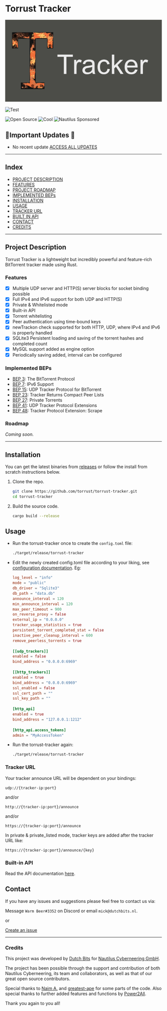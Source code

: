 # Torrust Tracker

![README HEADER](./img/Torrust_Repo_Tracker_Readme_Header-20220615.jpg)

![Test](https://github.com/torrust/torrust-tracker/actions/workflows/test_build_release.yml/badge.svg)

![Open Source](https://badgen.net/badge/Open%20Source/100%25/DA2CE7)
![Cool](https://badgen.net/badge/Cool/100%25/FF7F50)
![Nautilus Sponsored](https://badgen.net/badge/Sponsor/Nautilus%20Cyberneering/red)

## 📢Important Updates 📢

- No recent update [ACCESS ALL UPDATES](https://github.com/torrust/torrust-tracker/wiki/Project-Updates)

---

## Index

- [PROJECT DESCRIPTION](#project-description)
- [FEATURES](#features)
- [PROJECT ROADMAP](#project_roadmap)
- [IMPLEMENTED BEPs](#implemented-beps)
- [INSTALLATION](#installation)
- [USAGE](#usage)
- [TRACKER URL](#tracker_url)
- [BUILT IN API](#built-in-api)
- [CONTACT](#contact)
- [CREDITS](#credits)

---

## Project Description

Torrust Tracker is a lightweight but incredibly powerful and feature-rich BitTorrent tracker made using Rust.

### Features

- [X] Multiple UDP server and HTTP(S) server blocks for socket binding possible
- [X] Full IPv4 and IPv6 support for both UDP and HTTP(S)
- [X] Private & Whitelisted mode
- [X] Built-in API
- [X] Torrent whitelisting
- [X] Peer authentication using time-bound keys
- [X] newTrackon check supported for both HTTP, UDP, where IPv4 and IPv6 is properly handled
- [X] SQLite3 Persistent loading and saving of the torrent hashes and completed count
- [X] MySQL support added as engine option
- [X] Periodically saving added, interval can be configured

### Implemented BEPs

- [BEP 3](https://www.bittorrent.org/beps/bep_0003.html): The BitTorrent Protocol
- [BEP 7](https://www.bittorrent.org/beps/bep_0007.html): IPv6 Support
- [BEP 15](http://www.bittorrent.org/beps/bep_0015.html): UDP Tracker Protocol for BitTorrent
- [BEP 23](http://bittorrent.org/beps/bep_0023.html): Tracker Returns Compact Peer Lists
- [BEP 27](http://bittorrent.org/beps/bep_0027.html): Private Torrents
- [BEP 41](http://bittorrent.org/beps/bep_0041.html): UDP Tracker Protocol Extensions
- [BEP 48](http://bittorrent.org/beps/bep_0048.html): Tracker Protocol Extension: Scrape

### Roadmap

*Coming soon.*

---

## Installation

You can get the latest binaries from [releases](https://github.com/torrust/torrust-tracker/releases) or follow the install from scratch instructions below.

1. Clone the repo.

    ```bash
    git clone https://github.com/torrust/torrust-tracker.git
    cd torrust-tracker
    ```

2. Build the source code.

    ```bash
    cargo build --release
    ```

## Usage

- Run the torrust-tracker once to create the `config.toml` file:

    ```bash
    ./target/release/torrust-tracker
    ```

- Edit the newly created config.toml file according to your liking, see [configuration documentation](https://torrust.github.io/torrust-documentation/torrust-tracker/config/). Eg:

    ```toml
    log_level = "info"
    mode = "public"
    db_driver = "Sqlite3"
    db_path = "data.db"
    announce_interval = 120
    min_announce_interval = 120
    max_peer_timeout = 900
    on_reverse_proxy = false
    external_ip = "0.0.0.0"
    tracker_usage_statistics = true
    persistent_torrent_completed_stat = false
    inactive_peer_cleanup_interval = 600
    remove_peerless_torrents = true

    [[udp_trackers]]
    enabled = false
    bind_address = "0.0.0.0:6969"

    [[http_trackers]]
    enabled = true
    bind_address = "0.0.0.0:6969"
    ssl_enabled = false
    ssl_cert_path = ""
    ssl_key_path = ""

    [http_api]
    enabled = true
    bind_address = "127.0.0.1:1212"

    [http_api.access_tokens]
    admin = "MyAccessToken"
    ```

- Run the torrust-tracker again:

    ```bash
    ./target/release/torrust-tracker
    ```

### Tracker URL

Your tracker announce URL will be dependent on your bindings:

```TEXT
udp://{tracker-ip:port} 
```

and/or

```TEXT
http://{tracker-ip:port}/announce
```

and/or

```TEXT  
https://{tracker-ip:port}/announce
```

In private & private_listed mode, tracker keys are added after the tracker URL like:

```TEXT
https://{tracker-ip:port}/announce/{key}
```

### Built-in API

Read the API documentation [here](https://torrust.github.io/torrust-documentation/torrust-tracker/api/).

## Contact

If you have any issues and suggestions please feel free to contact us via:

Message `Warm Beer#3352` on Discord or email `mick@dutchbits.nl`.

or

[Create an issue](https://github.com/torrust/torrust-tracker/issues)

---

### Credits

This project was developed by [Dutch Bits](https://dutchbits.nl) for [Nautilus Cyberneering GmbH](https://nautilus-cyberneering.de/).

The project has been possible through the support and contribution of both Nautilus Cyberneering, its team and collaborators, as well as that of our great open source contributors.

Special thanks to [Naim A.](https://github.com/naim94a/udpt) and [greatest-ape](https://github.com/greatest-ape/aquatic) for some parts of the code. Also special thanks to further added features and functions by [Power2All](https://github.com/power2all).

 Thank you again to you all!

